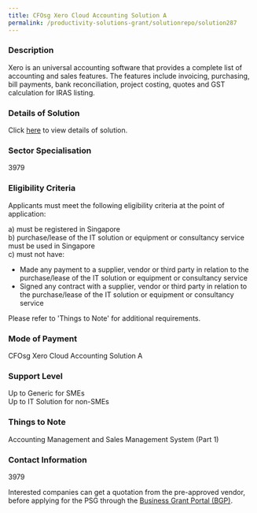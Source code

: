 ```yaml
---
title: CFOsg Xero Cloud Accounting Solution A
permalink: /productivity-solutions-grant/solutionrepo/solution287
---
```


### Description

Xero is an universal accounting software that provides a complete list of accounting and sales features. The features include invoicing, purchasing, bill payments, bank reconciliation, project costing, quotes and GST calculation for IRAS listing.

### Details of Solution

Click <a href='Cloud Accounting & Consultancy Pte. Ltd.' target='_blank' rel='noopener'>here</a> to view details of solution.

### Sector Specialisation

 3979 

### Eligibility Criteria

Applicants must meet the following eligibility criteria at the point of application:

a) must be registered in Singapore <br>
b) purchase/lease of the IT solution or equipment or consultancy service must be used in Singapore <br>
c) must not have:
- Made any payment to a supplier, vendor or third party in relation to the purchase/lease of the IT solution or equipment or consultancy service
- Signed any contract with a supplier, vendor or third party in relation to the purchase/lease of the IT solution or equipment or consultancy service

Please refer to 'Things to Note' for additional requirements.

### Mode of Payment
CFOsg Xero Cloud Accounting Solution A

### Support Level
Up to Generic for SMEs <br>
Up to IT Solution for non-SMEs

### Things to Note
Accounting Management and Sales Management System (Part 1)

### Contact Information
3979

Interested companies can get a quotation from the pre-approved vendor, before applying for the PSG through the <a target='_blank' rel='noopener' href='https://www.businessgrants.gov.sg/'>Business Grant Portal (BGP)</a>.
